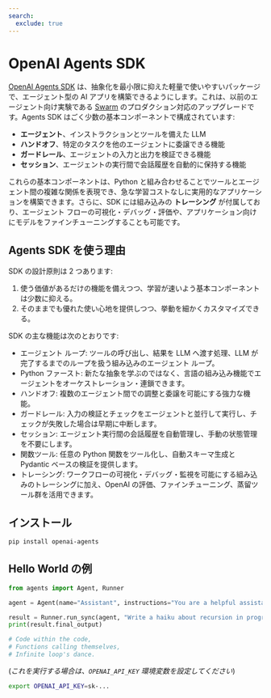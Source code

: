```yaml
---
search:
  exclude: true
---
```

# OpenAI Agents SDK

[OpenAI Agents SDK](https://github.com/openai/openai-agents-python) は、抽象化を最小限に抑えた軽量で使いやすいパッケージで、エージェント型の AI アプリを構築できるようにします。これは、以前のエージェント向け実験である [Swarm](https://github.com/openai/swarm/tree/main) のプロダクション対応のアップグレードです。Agents SDK はごく少数の基本コンポーネントで構成されています:

-   **エージェント**、インストラクションとツールを備えた LLM
-   **ハンドオフ**、特定のタスクを他のエージェントに委譲できる機能
-   **ガードレール**、エージェントの入力と出力を検証できる機能
-   **セッション**、エージェントの実行間で会話履歴を自動的に保持する機能

これらの基本コンポーネントは、Python と組み合わせることでツールとエージェント間の複雑な関係を表現でき、急な学習コストなしに実用的なアプリケーションを構築できます。さらに、SDK には組み込みの **トレーシング** が付属しており、エージェント フローの可視化・デバッグ・評価や、アプリケーション向けにモデルをファインチューニングすることも可能です。

## Agents SDK を使う理由

SDK の設計原則は 2 つあります:

1. 使う価値があるだけの機能を備えつつ、学習が速いよう基本コンポーネントは少数に抑える。
2. そのままでも優れた使い心地を提供しつつ、挙動を細かくカスタマイズできる。

SDK の主な機能は次のとおりです:

-   エージェント ループ: ツールの呼び出し、結果を LLM へ渡す処理、LLM が完了するまでのループを扱う組み込みのエージェント ループ。
-   Python ファースト: 新たな抽象を学ぶのではなく、言語の組み込み機能でエージェントをオーケストレーション・連鎖できます。
-   ハンドオフ: 複数のエージェント間での調整と委譲を可能にする強力な機能。
-   ガードレール: 入力の検証とチェックをエージェントと並行して実行し、チェックが失敗した場合は早期に中断します。
-   セッション: エージェント実行間の会話履歴を自動管理し、手動の状態管理を不要にします。
-   関数ツール: 任意の Python 関数をツール化し、自動スキーマ生成と Pydantic ベースの検証を提供します。
-   トレーシング: ワークフローの可視化・デバッグ・監視を可能にする組み込みのトレーシングに加え、OpenAI の評価、ファインチューニング、蒸留ツール群を活用できます。

## インストール

```bash
pip install openai-agents
```

## Hello World の例

```python
from agents import Agent, Runner

agent = Agent(name="Assistant", instructions="You are a helpful assistant")

result = Runner.run_sync(agent, "Write a haiku about recursion in programming.")
print(result.final_output)

# Code within the code,
# Functions calling themselves,
# Infinite loop's dance.
```

(_これを実行する場合は、`OPENAI_API_KEY` 環境変数を設定してください_)

```bash
export OPENAI_API_KEY=sk-...
```